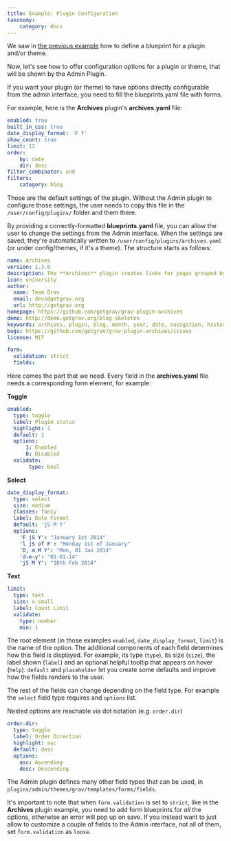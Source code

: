 ```yaml
---
title: Example: Plugin Configuration
taxonomy:
    category: docs
---
```


We saw in [the previous example](example-plugin-blueprint.md) how to define a blueprint for a plugin and/or theme.

Now, let's see how to offer configuration options for a plugin or theme, that will be shown by the Admin Plugin.

If you want your plugin (or theme) to have options directly configurable from the admin interface, you need to fill the blueprints.yaml file with forms.

For example, here is the **Archives** plugin's **archives.yaml** file:

```yaml
enabled: true
built_in_css: true
date_display_format: 'F Y'
show_count: true
limit: 12
order:
    by: date
    dir: desc
filter_combinator: and
filters:
    category: blog
```

Those are the default settings of the plugin. Without the Admin plugin to configure those settings, the user needs to copy this file in the `/user/config/plugins/` folder and them there.

By providing a correctly-formatted **blueprints.yaml** file, you can allow the user to change the settings from the Admin interface. When the settings are saved, they're automatically written to `/user/config/plugins/archives.yaml` (or under config/themes, if it's a theme). The structure starts as follows:

```yaml
name: Archives
version: 1.3.0
description: The **Archives** plugin creates links for pages grouped by month/year
icon: university
author:
  name: Team Grav
  email: devs@getgrav.org
  url: http://getgrav.org
homepage: https://github.com/getgrav/grav-plugin-archives
demo: http://demo.getgrav.org/blog-skeleton
keywords: archives, plugin, blog, month, year, date, navigation, history
bugs: https://github.com/getgrav/grav-plugin-archives/issues
license: MIT

form:
  validation: strict
  fields:
```

Here comes the part that we need. Every field in the **archives.yaml** file needs a corresponding form element, for example:

**Toggle**

```yaml
enabled:
  type: toggle
  label: Plugin status
  highlight: 1
  default: 1
  options:
      1: Enabled
      0: Disabled
  validate:
       type: bool
```

**Select**

```yaml
date_display_format:
  type: select
  size: medium
  classes: fancy
  label: Date Format
  default: 'jS M Y'
  options:
    'F jS Y': "January 1st 2014"
    'l jS of F': "Monday 1st of January"
    'D, m M Y': "Mon, 01 Jan 2014"
    'd-m-y': "01-01-14"
    'jS M Y': "10th Feb 2014"
```

**Text**

```yaml
limit:
  type: text
  size: x-small
  label: Count Limit
  validate:
    type: number
    min: 1
```

The root element (in those examples `enabled`, `date_display_format`, `limit`) is the name of the option. The additional components of each field determines how this field is displayed. For example, its type (`type`), its size (`size`), the label shown (`label`) and an optional helpful tooltip that appears on hover (`help`). `default` and `placeholder` let you create some defaults and improve how the fields renders to the user.

The rest of the fields can change depending on the field type. For example the `select` field type requires and `options` list.

Nested options are reachable via dot notation (e.g. `order.dir`)

```yaml
order.dir:
  type: toggle
  label: Order Direction
  highlight: asc
  default: desc
  options:
    asc: Ascending
    desc: Descending
```

The Admin plugin defines many other field types that can be used, in `plugins/admin/themes/grav/templates/forms/fields`.

It's important to note that when `form.validation` is set to `strict`, like in the **Archives** plugin example, you need to add form blueprints for _all_ the options, otherwise an error will pop up on save.
If you instead want to just allow to customize a couple of fields to the Admin interface, not all of them, set `form.validation` as `loose`.
